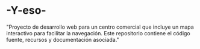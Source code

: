 # -Y-eso-
"Proyecto de desarrollo web para un centro comercial que incluye un mapa interactivo para facilitar la navegación. Este repositorio contiene el código fuente, recursos y documentación asociada."
